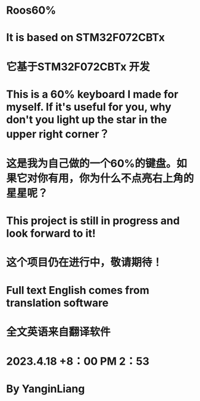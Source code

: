 # Roos60%
# It is based on STM32F072CBTx
# 它基于STM32F072CBTx 开发
# This is a 60% keyboard I made for myself. If it's useful for you, why don't you light up the star in the upper right corner？
# 这是我为自己做的一个60%的键盘。如果它对你有用，你为什么不点亮右上角的星星呢？
# This project is still in progress and look forward to it!
# 这个项目仍在进行中，敬请期待！
# Full text English comes from translation software
# 全文英语来自翻译软件
# 2023.4.18 +8：00 PM 2：53
# By YanginLiang